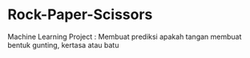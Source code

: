 # Rock-Paper-Scissors

Machine Learning Project : Membuat prediksi apakah tangan membuat bentuk gunting, kertasa atau batu
